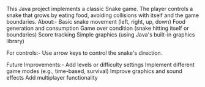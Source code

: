This Java project implements a classic Snake game. The player controls a snake that grows by eating food, avoiding collisions with itself and the game boundaries.
About:-
    Basic snake movement (left, right, up, down)
    Food generation and consumption
    Game over condition (snake hitting itself or boundaries)
    Score tracking
    Simple graphics (using Java's built-in graphics library)
    
For controls:-
    Use arrow keys to control the snake's direction.

Future Improvements:-
    Add levels or difficulty settings
    Implement different game modes (e.g., time-based, survival)
    Improve graphics and sound effects
    Add multiplayer functionality
